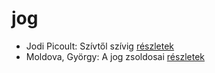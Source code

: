 # jog

- Jodi Picoult: Szívtől szívig [részletek](../_details/Jodi%20Picoult.md#id_351)
- Moldova, György: A jog zsoldosai [részletek](../_details/Moldova%2C%20Gy%C3%B6rgy.md#id_352)